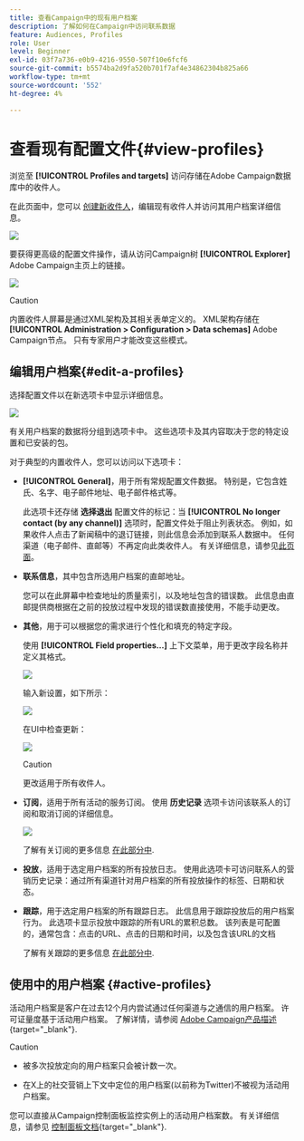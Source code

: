 ```yaml
---
title: 查看Campaign中的现有用户档案
description: 了解如何在Campaign中访问联系数据
feature: Audiences, Profiles
role: User
level: Beginner
exl-id: 03f7a736-e0b9-4216-9550-507f10e6fcf6
source-git-commit: b5574ba2d9fa520b701f7af4e34862304b825a66
workflow-type: tm+mt
source-wordcount: '552'
ht-degree: 4%

---
```


# 查看现有配置文件{#view-profiles}

浏览至 **[!UICONTROL Profiles and targets]** 访问存储在Adobe Campaign数据库中的收件人。

在此页面中，您可以 [创建新收件人](create-profiles.md)，编辑现有收件人并访问其用户档案详细信息。

![](assets/profiles-and-targets.png)

要获得更高级的配置文件操作，请从访问Campaign树 **[!UICONTROL Explorer]** Adobe Campaign主页上的链接。

![](assets/recipients-in-explorer.png)


>[!CAUTION]
>
>内置收件人屏幕是通过XML架构及其相关表单定义的。 XML架构存储在 **[!UICONTROL Administration > Configuration > Data schemas]** Adobe Campaign节点。 只有专家用户才能改变这些模式。
>

## 编辑用户档案{#edit-a-profiles}

选择配置文件以在新选项卡中显示详细信息。

![](assets/edit-a-profile.png)

有关用户档案的数据将分组到选项卡中。 这些选项卡及其内容取决于您的特定设置和已安装的包。

对于典型的内置收件人，您可以访问以下选项卡：

* **[!UICONTROL General]**，用于所有常规配置文件数据。 特别是，它包含姓氏、名字、电子邮件地址、电子邮件格式等。

  此选项卡还存储 **选择退出** 配置文件的标记：当 **[!UICONTROL No longer contact (by any channel)]** 选项时，配置文件处于阻止列表状态。 例如，如果收件人点击了新闻稿中的退订链接，则此信息会添加到联系人数据中。 任何渠道（电子邮件、直邮等）不再定向此类收件人。 有关详细信息，请参见[此页面](../send/quarantines.md)。

* **联系信息**，其中包含所选用户档案的直邮地址。

  您可以在此屏幕中检查地址的质量索引，以及地址包含的错误数。 此信息由直邮提供商根据在之前的投放过程中发现的错误数直接使用，不能手动更改。

* **其他**，用于可以根据您的需求进行个性化和填充的特定字段。

  使用 **[!UICONTROL Field properties…]** 上下文菜单，用于更改字段名称并定义其格式。

  ![](assets/other-tab-field-properties.png)

  输入新设置，如下所示：

  ![](assets/change-field-properties.png)

  在UI中检查更新：

  ![](assets/other-tab-updated.png)


  >[!CAUTION]
  >更改适用于所有收件人。
  >


* **订阅**，适用于所有活动的服务订阅。 使用 **历史记录** 选项卡访问该联系人的订阅和取消订阅的详细信息。

  ![](assets/subscription-tab.png)

  了解有关订阅的更多信息 [在此部分中](../start/subscriptions.md).

* **投放**，适用于选定用户档案的所有投放日志。 使用此选项卡可访问联系人的营销历史记录：通过所有渠道针对用户档案的所有投放操作的标签、日期和状态。


* **跟踪**，用于选定用户档案的所有跟踪日志。 此信息用于跟踪投放后的用户档案行为。 此选项卡显示投放中跟踪的所有URL的累积总数。 该列表是可配置的，通常包含：点击的URL、点击的日期和时间，以及包含该URL的文档

  了解有关跟踪的更多信息 [在此部分中](../start/tracking.md).


## 使用中的用户档案 {#active-profiles}

活动用户档案是客户在过去12个月内尝试通过任何渠道与之通信的用户档案。 许可证量度基于活动用户档案。 了解详情，请参阅 [Adobe Campaign产品描述](https://helpx.adobe.com/cn/legal/product-descriptions/adobe-campaign-managed-cloud-services.html){target="_blank"}.

>[!CAUTION]
>
>* 被多次投放定向的用户档案只会被计数一次。
>
>* 在X上的社交营销上下文中定位的用户档案(以前称为Twitter)不被视为活动用户档案。

您可以直接从Campaign控制面板监控实例上的活动用户档案数。 有关详细信息，请参见 [控制面板文档](https://experienceleague.adobe.com/docs/control-panel/using/performance-monitoring/active-profiles-monitoring.html){target="_blank"}.
